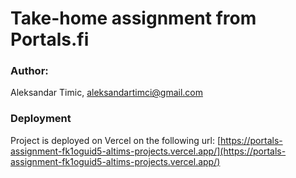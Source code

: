 # Take-home assignment from Portals.fi
### Author: 
Aleksandar Timic, aleksandartimci@gmail.com

### Deployment
Project is deployed on Vercel on the following url: [https://portals-assignment-fk1oguid5-altims-projects.vercel.app/](https://portals-assignment-fk1oguid5-altims-projects.vercel.app/)